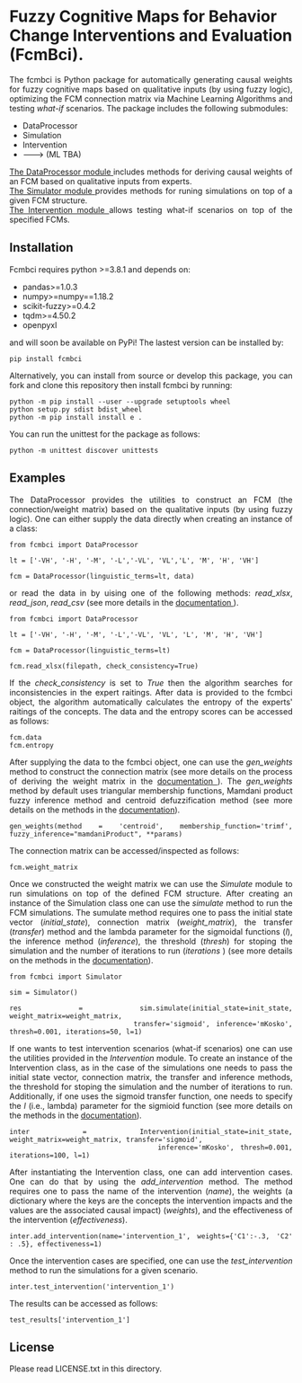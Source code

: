 # Fuzzy Cognitive Maps for Behavior Change Interventions and Evaluation (FcmBci).
<div align = justify>

The fcmbci is Python package for automatically generating causal weights for fuzzy cognitive maps based on qualitative inputs (by using fuzzy logic), optimizing the FCM connection matrix via Machine Learning Algorithms and testing <em>what-if</em> scenarios. The package includes the following submodules:

* DataProcessor
* Simulation
* Intervention
* ---> (ML TBA)

<a href="fcmbci\data_processor\data_processor.md"> The DataProcessor module </a> includes methods for deriving causal weights of an FCM based on qualitative inputs from experts. <br> 
<a href="fcmbci\simulator\simulator.md"> The Simulator module </a> provides methods for runing simulations on top of a given FCM structure. <br>
<a href="fcmbci\intervention\intervention.md"> The Intervention module </a> allows testing what-if scenarios on top of the specified FCMs. <br>

## Installation
Fcmbci requires python >=3.8.1 and depends on:

* pandas>=1.0.3
* numpy>=numpy==1.18.2
* scikit-fuzzy>=0.4.2
* tqdm>=4.50.2
* openpyxl

and will soon be available on PyPi! The lastest version can be installed by:

```
pip install fcmbci
```

Alternatively, you can install from source or develop this package, you can fork and clone this repository then install fcmbci by running:

```
python -m pip install --user --upgrade setuptools wheel
python setup.py sdist bdist_wheel
python -m pip install install e . 
```

You can run the unittest for the package as follows:

```
python -m unittest discover unittests
```

## Examples

The DataProcessor provides the utilities to construct an FCM (the connection/weight matrix) based on the qualitative inputs (by using fuzzy logic). One can either supply the data directly when creating an instance of a class:

```
from fcmbci import DataProcessor

lt = ['-VH', '-H', '-M', '-L','-VL', 'VL','L', 'M', 'H', 'VH']

fcm = DataProcessor(linguistic_terms=lt, data)
```

or read the data in by uising one of the following methods: <em>read_xlsx</em>, <em>read_json</em>, <em>read_csv</em> (see more details in the <a href="fcmbci\data_processor\data_processor.md"> documentation </a>).

```
from fcmbci import DataProcessor

lt = ['-VH', '-H', '-M', '-L','-VL', 'VL', 'L', 'M', 'H', 'VH']

fcm = DataProcessor(linguistic_terms=lt)

fcm.read_xlsx(filepath, check_consistency=True)
```

If the <em>check_consistency</em> is set to <em>True</em> then the algorithm searches for inconsistencies in the expert raitings. After data is provided to the fcmbci object, the algorithm automatically calculates the entropy of the experts' raitings of the concepts. The data and the entropy scores can be accessed as follows:

```
fcm.data
fcm.entropy
```
After supplying the data to the fcmbci object, one can use the <em>gen_weights</em> method to construct the connection matrix (see more details on the process of deriving the weight matrix in the <a href="fcmbci\data_processor\data_processor.md"> documentation </a>). The <em>gen_weights</em> method by default uses triangular membership functions, Mamdani product fuzzy inference method and centroid defuzzification method (see more details on the methods in the <a href="fcmbci\data_processor\data_processor.md"> documentation</a>).

```
gen_weights(method = 'centroid', membership_function='trimf', fuzzy_inference="mamdaniProduct", **params)
```

The connection matrix can be accessed/inspected as follows:
```
fcm.weight_matrix
```

Once we constructed the weight matrix we can use the <em>Simulate</em> module to run simulations on top of the defined FCM structure. After creating an instance of the Simulation class one can use the <em>simulate</em> method to run the FCM simulations. The sumulate method requires one to pass the initial state vector (<em>initial_state</em>), connection matrix (<em>weight_matrix</em>), the transfer (<em>transfer</em>) method and the lambda parameter for the sigmoidal functions (<em>l</em>), the inference method (<em>inference</em>), the threshold (<em>thresh</em>) for stoping the simulation and the number of iterations to run (<em>iterations</em> ) (see more details on the methods in the <a href="fcmbci\simulator\simulator.md">documentation</a>).

```
from fcmbci import Simulator

sim = Simulator()

res = sim.simulate(initial_state=init_state, weight_matrix=weight_matrix, 
                    transfer='sigmoid', inference='mKosko', thresh=0.001, iterations=50, l=1)
```

If one wants to test intervention scenarios (what-if scenarios) one can use the utilities provided in the <em>Intervention</em> module. To create an instance of the Intervention class, as in the case of the simulations one needs to pass the initial state vector, connection matrix, the transfer and inference methods, the threshold for stoping the simulation and the number of iterations to run. Additionally, if one uses the sigmoid transfer function, one needs to specify the <em>l</em> (i.e., lambda) parameter for the sigmioid function (see more details on the methods in the <a href="fcmbci\intervention\intervention.md">documentation</a>).

```
inter = Intervention(initial_state=init_state, weight_matrix=weight_matrix, transfer='sigmoid', 
                        inference='mKosko', thresh=0.001, iterations=100, l=1)
```

After instantiating the Intervention class, one can add intervention cases. One can do that by using the <em>add_intervention</em> method. The method requires one to pass the name of the intervention (<em>name</em>), the weights (a dictionary where the keys are the concepts the intervention impacts and the values are the associated causal impact) (<em>weights</em>), and the effectiveness of the intervention (<em>effectiveness</em>).

```
inter.add_intervention(name='intervention_1', weights={'C1':-.3, 'C2' : .5}, effectiveness=1)
```

Once the intervention cases are specified, one can use the <em>test_intervention</em> method to run the simulations for a given scenario.

```
inter.test_intervention('intervention_1')
```
The results can be accessed as follows:

```
test_results['intervention_1']
```

## License

Please read LICENSE.txt in this directory.

</div>